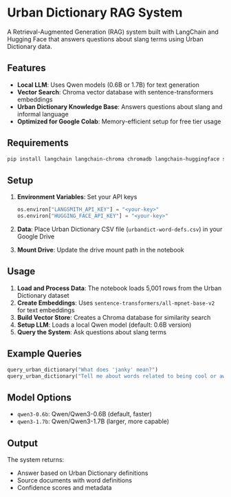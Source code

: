 # Urban Dictionary RAG System

A Retrieval-Augmented Generation (RAG) system built with LangChain and Hugging Face that answers questions about slang terms using Urban Dictionary data.

## Features

- **Local LLM**: Uses Qwen models (0.6B or 1.7B) for text generation
- **Vector Search**: Chroma vector database with sentence-transformers embeddings
- **Urban Dictionary Knowledge Base**: Answers questions about slang and informal language
- **Optimized for Google Colab**: Memory-efficient setup for free tier usage

## Requirements

```bash
pip install langchain langchain-chroma chromadb langchain-huggingface sentence-transformers transformers torch accelerate
```

## Setup

1. **Environment Variables**: Set your API keys
   ```python
   os.environ["LANGSMITH_API_KEY"] = "<your-key>"
   os.environ["HUGGING_FACE_API_KEY"] = "<your-key>"
   ```

2. **Data**: Place Urban Dictionary CSV file (`urbandict-word-defs.csv`) in your Google Drive

3. **Mount Drive**: Update the drive mount path in the notebook

## Usage

1. **Load and Process Data**: The notebook loads 5,001 rows from the Urban Dictionary dataset
2. **Create Embeddings**: Uses `sentence-transformers/all-mpnet-base-v2` for text embeddings
3. **Build Vector Store**: Creates a Chroma database for similarity search
4. **Setup LLM**: Loads a local Qwen model (default: 0.6B version)
5. **Query the System**: Ask questions about slang terms

## Example Queries

```python
query_urban_dictionary("What does 'janky' mean?")
query_urban_dictionary("Tell me about words related to being cool or awesome")
```

## Model Options

- `qwen3-0.6b`: Qwen/Qwen3-0.6B (default, faster)
- `qwen3-1.7b`: Qwen/Qwen3-1.7B (larger, more capable)

## Output

The system returns:
- Answer based on Urban Dictionary definitions
- Source documents with word definitions
- Confidence scores and metadata
